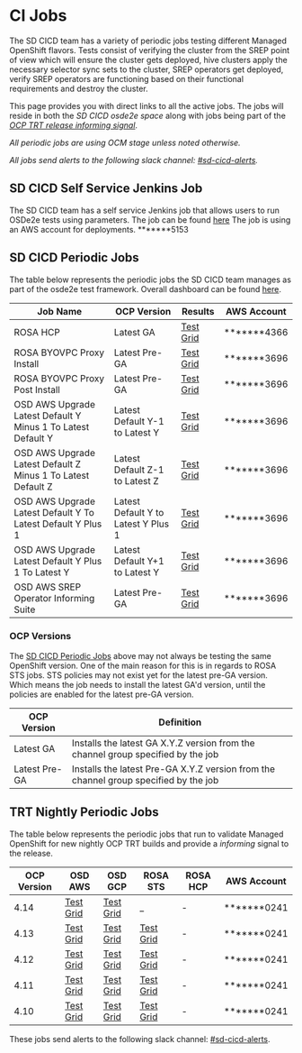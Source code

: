 # CI Jobs

The SD CICD team has a variety of periodic jobs testing different Managed
OpenShift flavors. Tests consist of verifying the cluster from the SREP
point of view which will ensure the cluster gets deployed, hive clusters
apply the necessary selector sync sets to the cluster, SREP operators get
deployed, verify SREP operators are functioning based on their functional
requirements and destroy the cluster.

This page provides you with direct links to all the active jobs. The
jobs will reside in both the *SD CICD osde2e space* along with jobs being
part of the *[OCP TRT release informing signal][OpenShift Release Gates]*.

*All periodic jobs are using OCM stage unless noted otherwise.*

*All jobs send alerts to the following slack channel: [#sd-cicd-alerts].*

## SD CICD Self Service Jenkins Job

The SD CICD team has a self service Jenkins job that allows users to run
OSDe2e tests using parameters. The job can be found [here](https://ci.int.devshift.net/view/osde2e/job/osde2e-parameterized-job/)
The job is using an AWS account for deployments. *******5153

## SD CICD Periodic Jobs

The table below represents the periodic jobs the SD CICD team manages as part
of the osde2e test framework. Overall dashboard can be found
[here][SD CICD Test Grid Dashboard].

| Job Name                                                     | OCP Version                         | Results                                             | AWS Account |
| ------------------------------------------------------------ | ----------------------------------- | --------------------------------------------------- | ----------- |
| ROSA HCP                                                     | Latest GA                           | [Test Grid][SD CICD ROSA HCP]                       | *******4366 |
| ROSA BYOVPC Proxy Install                                    | Latest Pre-GA                       | [Test Grid][SD CICD ROSA BYOVPC Proxy Install]      | *******3696 |
| ROSA BYOVPC Proxy Post Install                               | Latest Pre-GA                       | [Test Grid][SD CICD ROSA BYOVPC Proxy Post Install] | *******3696 |
| OSD AWS Upgrade Latest Default Y Minus 1 To Latest Default Y | Latest Default Y-1 to Latest Y      | [Test Grid][SD CICD OSD AWS Upgrade Y-1 To Y]       | *******3696 |
| OSD AWS Upgrade Latest Default Z Minus 1 To Latest Default Z | Latest Default Z-1 to Latest Z      | [Test Grid][SD CICD OSD AWS Upgrade Z-1 To Z]       | *******3696 |
| OSD AWS Upgrade Latest Default Y To Latest Default Y Plus 1  | Latest Default Y to Latest Y Plus 1 | [Test Grid][SD CICD OSD AWS Upgrade Y To Y+1]       | *******3696 |
| OSD AWS Upgrade Latest Default Y Plus 1 To Latest Y          | Latest Default Y+1 to Latest Y      | [Test Grid][SD CICD OSD AWS Upgrade Y+1 To Y]       | *******3696 |
| OSD AWS SREP Operator Informing Suite                        | Latest Pre-GA                       | [Test Grid][SD CICD OSD AWS Informing Suite]        | *******3696 |

### OCP Versions

The [SD CICD Periodic Jobs](#sd-cicd-periodic-jobs) above may not always be
testing the same OpenShift version. One of the main reason for this is in
regards to ROSA STS jobs. STS policies may not exist yet for the latest pre-GA
version. Which means the job needs to install the latest GA'd version,
until the policies are enabled for the latest pre-GA version.

| OCP Version   | Definition                                                                           |
| ------------- | ------------------------------------------------------------------------------------ |
| Latest GA     | Installs the latest GA X.Y.Z version from the channel group specified by the job     |
| Latest Pre-GA | Installs the latest Pre-GA X.Y.Z version from the channel group specified by the job |

## TRT Nightly Periodic Jobs

The table below represents the periodic jobs that run to validate Managed
OpenShift for new nightly OCP TRT builds and provide a *informing* signal
to the release.

| OCP Version | OSD AWS                       | OSD GCP                       | ROSA STS                               | ROSA HCP | AWS Account |
| ----------- | ----------------------------- | ----------------------------- | -------------------------------------- | -------- | ----------- |
| 4.14        | [Test Grid][4.14 TRT OSD AWS] | [Test Grid][4.14 TRT OSD GCP] | _                                      | -        | *******0241 |
| 4.13        | [Test Grid][4.13 TRT OSD AWS] | [Test Grid][4.13 TRT OSD GCP] | [Test Grid][4.13 TRT ROSA CLASSIC STS] | -        | *******0241 |
| 4.12        | [Test Grid][4.12 TRT OSD AWS] | [Test Grid][4.12 TRT OSD GCP] | [Test Grid][4.12 TRT ROSA CLASSIC STS] | -        | *******0241 |
| 4.11        | [Test Grid][4.11 TRT OSD AWS] | [Test Grid][4.11 TRT OSD GCP] | [Test Grid][4.11 TRT ROSA CLASSIC STS] | -        | *******0241 |
| 4.10        | [Test Grid][4.10 TRT OSD AWS] | [Test Grid][4.10 TRT OSD GCP] | [Test Grid][4.10 TRT ROSA CLASSIC STS] | -        | *******0241 |

These jobs send alerts to the following slack channel: [#sd-cicd-alerts].

[SD CICD Test Grid Dashboard]: https://testgrid.k8s.io/redhat-openshift-osd
[SD CICD ROSA HCP]: https://testgrid.k8s.io/redhat-openshift-osd#periodic-ci-openshift-osde2e-main-hypershift-stage-e2e-default&width=90
[SD CICD ROSA BYOVPC Proxy Install]: https://testgrid.k8s.io/redhat-openshift-osd#periodic-ci-openshift-osde2e-main-rosa-stage-e2e-byo-vpc-proxy-install&width=90
[SD CICD ROSA BYOVPC Proxy Post Install]: https://testgrid.k8s.io/redhat-openshift-osd#periodic-ci-openshift-osde2e-main-rosa-stage-e2e-byo-vpc-proxy-postinstall&width=90
[SD CICD OSD AWS Informing Suite]: https://testgrid.k8s.io/redhat-openshift-osd#periodic-ci-openshift-osde2e-main-aws-stage-informing-default&width=90
[SD CICD OSD AWS Upgrade Y-1 To Y]: https://testgrid.k8s.io/redhat-openshift-osd#periodic-ci-openshift-osde2e-main-osd-aws-upgrade-latest-default-y-minus-1-to-latest-default-y&width=90
[SD CICD OSD AWS Upgrade Z-1 To Z]: https://testgrid.k8s.io/redhat-openshift-osd#periodic-ci-openshift-osde2e-main-osd-aws-upgrade-latest-default-z-minus-1-to-latest-default-z&width=90
[SD CICD OSD AWS Upgrade Y To Y+1]: https://testgrid.k8s.io/redhat-openshift-osd#periodic-ci-openshift-osde2e-main-osd-aws-upgrade-latest-default-y-to-latest-y-plus-1&width=90
[SD CICD OSD AWS Upgrade Y+1 To Y]: https://testgrid.k8s.io/redhat-openshift-osd#periodic-ci-openshift-osde2e-main-osd-aws-upgrade-latest-default-y-plus-1-to-latest-y&width=90

[4.14 TRT OSD AWS]: https://testgrid.k8s.io/redhat-openshift-ocp-release-4.14-informing#release-openshift-ocp-osd-aws-nightly-4.14&width=90
[4.14 TRT OSD GCP]: https://testgrid.k8s.io/redhat-openshift-ocp-release-4.14-informing#release-openshift-ocp-osd-gcp-nightly-4.14&width=90
[4.13 TRT OSD AWS]: https://testgrid.k8s.io/redhat-openshift-ocp-release-4.13-informing#release-openshift-ocp-osd-aws-nightly-4.13&width=90
[4.13 TRT OSD GCP]: https://testgrid.k8s.io/redhat-openshift-ocp-release-4.13-informing#release-openshift-ocp-osd-gcp-nightly-4.13&width=90
[4.12 TRT OSD AWS]: https://testgrid.k8s.io/redhat-openshift-ocp-release-4.12-informing#release-openshift-ocp-osd-aws-nightly-4.12&width=90
[4.12 TRT OSD GCP]: https://testgrid.k8s.io/redhat-openshift-ocp-release-4.12-informing#release-openshift-ocp-osd-gcp-nightly-4.12&width=90
[4.11 TRT OSD AWS]: https://testgrid.k8s.io/redhat-openshift-ocp-release-4.11-informing#release-openshift-ocp-osd-aws-nightly-4.11&width=90
[4.11 TRT OSD GCP]: https://testgrid.k8s.io/redhat-openshift-ocp-release-4.11-informing#release-openshift-ocp-osd-gcp-nightly-4.11&width=90
[4.10 TRT OSD AWS]: https://testgrid.k8s.io/redhat-openshift-ocp-release-4.10-informing#release-openshift-ocp-osd-aws-nightly-4.10&width=90
[4.10 TRT OSD GCP]: https://testgrid.k8s.io/redhat-openshift-ocp-release-4.10-informing#release-openshift-ocp-osd-gcp-nightly-4.10&width=90

[4.13 TRT ROSA CLASSIC STS]: https://testgrid.k8s.io/redhat-openshift-ocp-release-4.13-informing#release-openshift-ocp-rosa-classic-sts-nightly-4.13&width=90
[4.12 TRT ROSA CLASSIC STS]: https://testgrid.k8s.io/redhat-openshift-ocp-release-4.12-informing#release-openshift-ocp-rosa-classic-sts-nightly-4.12&width=90
[4.11 TRT ROSA CLASSIC STS]: https://testgrid.k8s.io/redhat-openshift-ocp-release-4.11-informing#release-openshift-ocp-rosa-classic-sts-nightly-4.11&width=90
[4.10 TRT ROSA CLASSIC STS]: https://testgrid.k8s.io/redhat-openshift-ocp-release-4.10-informing#release-openshift-ocp-rosa-classic-sts-nightly-4.10&width=90

[#sd-cicd-alerts]: https://app.slack.com/client/T027F3GAJ/CNYM6PB6X

[OpenShift Release Gates]: https://docs.ci.openshift.org/docs/architecture/release-gating/
